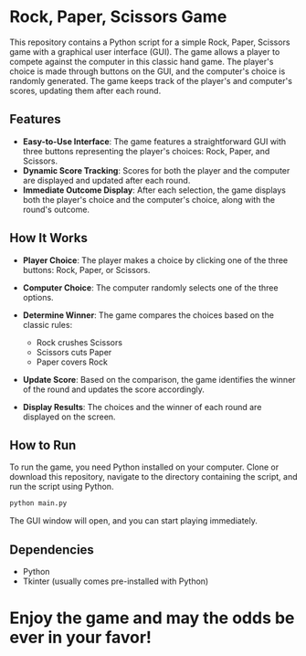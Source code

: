 # Rock, Paper, Scissors Game

This repository contains a Python script for a simple Rock, Paper, Scissors game with a graphical user interface (GUI). The game allows a player to compete against the computer in this classic hand game. The player's choice is made through buttons on the GUI, and the computer's choice is randomly generated. The game keeps track of the player's and computer's scores, updating them after each round.

## Features

- **Easy-to-Use Interface**: The game features a straightforward GUI with three buttons representing the player's choices: Rock, Paper, and Scissors.
- **Dynamic Score Tracking**: Scores for both the player and the computer are displayed and updated after each round.
- **Immediate Outcome Display**: After each selection, the game displays both the player's choice and the computer's choice, along with the round's outcome.

## How It Works

- **Player Choice**: The player makes a choice by clicking one of the three buttons: Rock, Paper, or Scissors.
- **Computer Choice**: The computer randomly selects one of the three options.
- **Determine Winner**: The game compares the choices based on the classic rules:
    - Rock crushes Scissors
    - Scissors cuts Paper
    - Paper covers Rock

- **Update Score**: Based on the comparison, the game identifies the winner of the round and updates the score accordingly.
- **Display Results**: The choices and the winner of each round are displayed on the screen.

## How to Run

To run the game, you need Python installed on your computer. Clone or download this repository, navigate to the directory containing the script, and run the script using Python.

```bash
python main.py
```

The GUI window will open, and you can start playing immediately.

## Dependencies
- Python
- Tkinter (usually comes pre-installed with Python)

# Enjoy the game and may the odds be ever in your favor!
